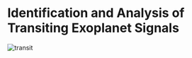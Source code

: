 # Identification and Analysis of Transiting Exoplanet Signals
![transit](https://www.google.com/url?sa=i&url=https%3A%2F%2Fexoplanets.nasa.gov%2Ffaq%2F31%2Fwhats-a-transit%2F&psig=AOvVaw2Dsz-htB4FswKtYyBKSe_p&ust=1640059166955000&source=images&cd=vfe&ved=0CAsQjRxqFwoTCID2s9S-8fQCFQAAAAAdAAAAABAD/to/img.png)
